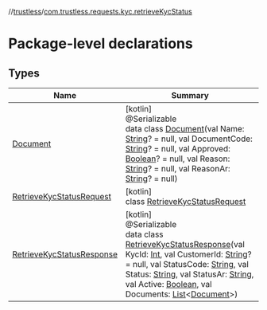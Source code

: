 //[trustless](../../index.md)/[com.trustless.requests.kyc.retrieveKycStatus](index.md)

# Package-level declarations

## Types

| Name | Summary |
|---|---|
| [Document](-document/index.md) | [kotlin]<br>@Serializable<br>data class [Document](-document/index.md)(val Name: [String](https://kotlinlang.org/api/latest/jvm/stdlib/kotlin/-string/index.html)? = null, val DocumentCode: [String](https://kotlinlang.org/api/latest/jvm/stdlib/kotlin/-string/index.html)? = null, val Approved: [Boolean](https://kotlinlang.org/api/latest/jvm/stdlib/kotlin/-boolean/index.html)? = null, val Reason: [String](https://kotlinlang.org/api/latest/jvm/stdlib/kotlin/-string/index.html)? = null, val ReasonAr: [String](https://kotlinlang.org/api/latest/jvm/stdlib/kotlin/-string/index.html)? = null) |
| [RetrieveKycStatusRequest](-retrieve-kyc-status-request/index.md) | [kotlin]<br>class [RetrieveKycStatusRequest](-retrieve-kyc-status-request/index.md) |
| [RetrieveKycStatusResponse](-retrieve-kyc-status-response/index.md) | [kotlin]<br>@Serializable<br>data class [RetrieveKycStatusResponse](-retrieve-kyc-status-response/index.md)(val KycId: [Int](https://kotlinlang.org/api/latest/jvm/stdlib/kotlin/-int/index.html), val CustomerId: [String](https://kotlinlang.org/api/latest/jvm/stdlib/kotlin/-string/index.html)? = null, val StatusCode: [String](https://kotlinlang.org/api/latest/jvm/stdlib/kotlin/-string/index.html), val Status: [String](https://kotlinlang.org/api/latest/jvm/stdlib/kotlin/-string/index.html), val StatusAr: [String](https://kotlinlang.org/api/latest/jvm/stdlib/kotlin/-string/index.html), val Active: [Boolean](https://kotlinlang.org/api/latest/jvm/stdlib/kotlin/-boolean/index.html), val Documents: [List](https://kotlinlang.org/api/latest/jvm/stdlib/kotlin.collections/-list/index.html)&lt;[Document](-document/index.md)&gt;) |
